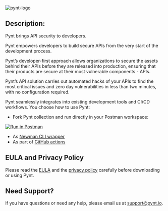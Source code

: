 ![pynt-logo](https://user-images.githubusercontent.com/107360829/176185125-b2b9fce3-c9fc-4048-baa5-e5a21af5c31b.png)

## Description:

Pynt brings API security to developers.

Pynt empowers developers to build secure APIs from the very start of the development process.

Pynt’s developer-first approach allows organizations to secure the assets behind their APIs before they are released into production, ensuring that their products are secure at their most vulnerable components - APIs.

Pynt’s API solution carries out automated hacks of your APIs to find the most critical issues and zero day vulnerabilities in less than two minutes, with no configuration required.

Pynt seamlessly integrates into existing development tools and CI/CD workflows. You choose how to use Pynt:
- Fork Pynt collection and run directly in your Postman workspace:

[![Run in Postman](https://run.pstmn.io/button.svg)](https://god.gw.postman.com/run-collection/20945803-3580d82b-6542-42ee-9330-11450bfdb7bc?action=collection%2Ffork&collection-url=entityId%3D20945803-3580d82b-6542-42ee-9330-11450bfdb7bc%26entityType%3Dcollection%26workspaceId%3D96ee59ad-45d9-477d-8704-1eb9d60cf195)

- As [Newman CLI wrapper](https://github.com/pynt-io/pynt/tree/main/newman-integration)
- As part of [GitHub actions](https://github.com/pynt-io/pynt-newman)

## EULA and Privacy Policy

Please read the [EULA](https://github.com/pynt-io/pynt/blob/main/EULA.md) and the [privacy policy](https://github.com/pynt-io/pynt/blob/main/Privacy-Policy.md) carefully before downloading or using Pynt.

## Need Support?

If you have questions or need any help, please email us at support@pynt.io.
